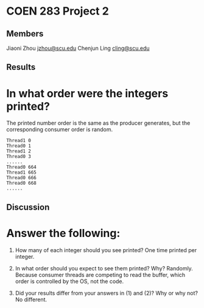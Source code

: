 COEN 283 Project 2
==================

Members
-------
Jiaoni Zhou jzhou@scu.edu
Chenjun Ling cling@scu.edu

Results
-------
# In what order were the integers printed?
The printed number order is the same as the producer generates, but the corresponding consumer order is random.
```
Thread1 0
Thread0 1
Thread1 2
Thread0 3
......
Thread0 664
Thread1 665
Thread0 666
Thread0 668
......
```

Discussion
----------
# Answer the following:
1. How many of each integer should you see printed?
  One time printed per integer.

2. In what order should you expect to see them printed? Why?
  Randomly. Because consumer threads are competing to read the buffer, which order is controlled by the OS, not the code.

3. Did your results differ from your answers in (1) and (2)?
Why or why not?
  No different.
